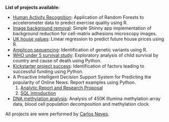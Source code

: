 **List of projects available**:

  * [Human Activity Recognition](ExerciseQuality.html): Application of Random Forests to accelerometer data to predict exercise quality using R.
  * [Image background removal](https://cn3ves.shinyapps.io/ShinnyFilter/): Simple Shinny app implementation of background reduction for  cell-matrix adhesions microscopy images. 
  * [UK house values](HouseValue.html): Linear regression to predict future house prices using R.
  * [Amplicon sequencing](Amplicon.html): Identification of genetic variants using R.
  * [WHO under 5 survival study](WHO.html): Exploratory analysis of child survival by country and cause of death using Python.
  * [Kickstarter project success](Kickstarter.html): Identification of factors leading to successful funding using Python.  
  * A Proactive Intelligent Decision Support System for Predicting the popularity of Online News: Report examples using Python.
    1. [Analytic Report and Research Proposal](OnlineNews1.html)
    1. [SQL introduction](OnlineNews2.html)
  * [DNA methylation analysis](https://github.com/CN3ves/DataProjects/blob/master/docs/Methylation.html): Analysis of 450K Illumina methylation array data, blood cell population decomposition and methylation clock
   
             
             
All projects are were performed by [Carlos Neves](https://www.linkedin.com/in/carlos-neves-7b6a11b5/).

